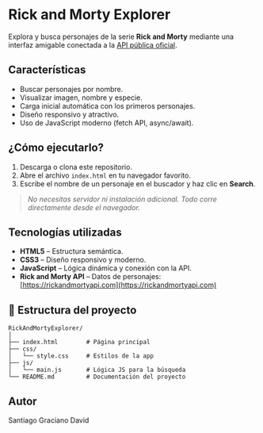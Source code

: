 # Rick and Morty Explorer 

Explora y busca personajes de la serie **Rick and Morty** mediante una interfaz amigable conectada a la [API pública oficial](https://rickandmortyapi.com/).

## Características

- Buscar personajes por nombre.
- Visualizar imagen, nombre y especie.
- Carga inicial automática con los primeros personajes.
- Diseño responsivo y atractivo.
- Uso de JavaScript moderno (fetch API, async/await).

## ¿Cómo ejecutarlo?

1. Descarga o clona este repositorio.
2. Abre el archivo `index.html` en tu navegador favorito.
3. Escribe el nombre de un personaje en el buscador y haz clic en **Search**.

> *No necesitas servidor ni instalación adicional. Todo corre directamente desde el navegador.*

## Tecnologías utilizadas

- **HTML5** – Estructura semántica.
- **CSS3** – Diseño responsivo y moderno.
- **JavaScript** – Lógica dinámica y conexión con la API.
- **Rick and Morty API** – Datos de personajes: [https://rickandmortyapi.com](https://rickandmortyapi.com)

## 📂 Estructura del proyecto

```
RickAndMortyExplorer/
│
├── index.html        # Página principal
├── css/
│   └── style.css     # Estilos de la app
├── js/
│   └── main.js       # Lógica JS para la búsqueda
└── README.md         # Documentación del proyecto

```

## Autor

Santiago Graciano David
